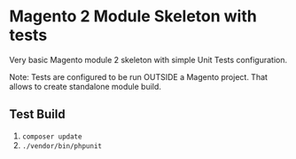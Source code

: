 # Magento 2 Module Skeleton with tests

Very basic Magento module 2 skeleton with simple Unit Tests configuration.

Note: Tests are configured to be run OUTSIDE a Magento project. That allows to create standalone module build.

## Test Build

1. `composer update`
2. `./vendor/bin/phpunit`
